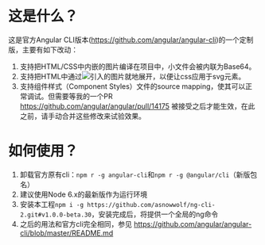 # 这是什么？

这是官方Angular CLI版本(<https://github.com/angular/angular-cli>)的一个定制版，主要有如下改动：

1. 支持把HTML/CSS中内嵌的图片编译在项目中，小文件会被内联为Base64。
2. 支持把HTML中通过<img src="./path/to/file.svg">引入的图片就地展开，以便让css应用于svg元素。
3. 支持组件样式（Component Styles）文件的source mapping，使其可以正常调试。但需要等我的一个PR <https://github.com/angular/angular/pull/14175> 被接受之后才能生效，在此之前，请手动合并这些修改来试验效果。

# 如何使用？

1. 卸载官方原有cli：`npm r -g angular-cli`和`npm r -g @angular/cli`（新版包名）
2. 建议使用Node 6.x的最新版作为运行环境
3. 安装本工程`npm i -g https://github.com/asnowwolf/ng-cli-2.git#v1.0.0-beta.30`，安装完成后，将提供一个全局的ng命令
4. 之后的用法和官方cli完全相同，参见 <https://github.com/angular/angular-cli/blob/master/README.md>

